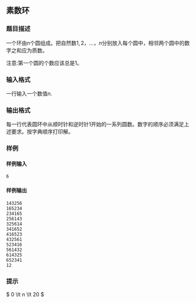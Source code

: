 ## 素数环

### 题目描述

一个环由$n$个圆组成。把自然数$1,2，…， n$分别放入每个圆中，相邻两个圆中的数字之和应为质数。



注意:第一个圆的个数应该总是$1$。

### 输入格式

一行输入一个数值$n$.

### 输出格式

每一行代表圆环中从顺时针和逆时针$1$开始的一系列圆数。数字的顺序必须满足上述要求。按字典顺序打印解。

### 样例

#### 样例输入

```
6
```

#### 样例输出

```
143256
165234
234165
256143
325614
341652
416523
432561
523416
561432
614325
652341
12
```

### 提示

 $ 0 \lt n \lt 20 $